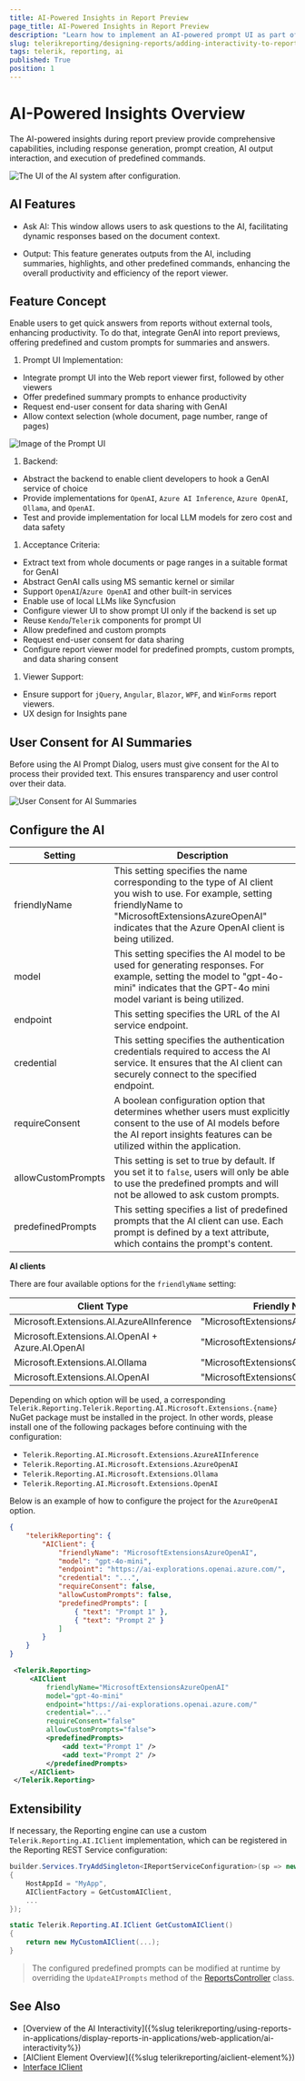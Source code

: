 ```yaml
---
title: AI-Powered Insights in Report Preview
page_title: AI-Powered Insights in Report Preview
description: "Learn how to implement an AI-powered prompt UI as part of any web-based report viewer."
slug: telerikreporting/designing-reports/adding-interactivity-to-reports/ai-powered-insights
tags: telerik, reporting, ai
published: True
position: 1
---
```


# AI-Powered Insights Overview

The AI-powered insights during report preview provide comprehensive capabilities, including response generation, prompt creation, AI output interaction, and execution of predefined commands.

![The UI of the AI system after configuration.](images/UIOfTheAI.png)

## AI Features

* Ask AI: This window allows users to ask questions to the AI, facilitating dynamic responses based on the document context.

* Output: This feature generates outputs from the AI, including summaries, highlights, and other predefined commands, enhancing the overall productivity and efficiency of the report viewer.

## Feature Concept

Enable users to get quick answers from reports without external tools, enhancing productivity. To do that, integrate GenAI into report previews, offering predefined and custom prompts for summaries and answers.

1. Prompt UI Implementation:

* Integrate prompt UI into the Web report viewer first, followed by other viewers
* Offer predefined summary prompts to enhance productivity
* Request end-user consent for data sharing with GenAI
* Allow context selection (whole document, page number, range of pages)

![Image of the Prompt UI](images/AskAIPrompt.png)

1. Backend:

* Abstract the backend to enable client developers to hook a GenAI service of choice
* Provide implementations for `OpenAI`, `Azure AI Inference`, `Azure OpenAI`, `Ollama`, and `OpenAI`.
* Test and provide implementation for local LLM models for zero cost and data safety

1. Acceptance Criteria:

* Extract text from whole documents or page ranges in a suitable format for GenAI
* Abstract GenAI calls using MS semantic kernel or similar
* Support `OpenAI`/`Azure OpenAI` and other built-in services
* Enable use of local LLMs like Syncfusion
* Configure viewer UI to show prompt UI only if the backend is set up
* Reuse `Kendo`/`Telerik` components for prompt UI
* Allow predefined and custom prompts
* Request end-user consent for data sharing
* Configure report viewer model for predefined prompts, custom prompts, and data sharing consent

1. Viewer Support:

* Ensure support for `jQuery`, `Angular`, `Blazor`, `WPF`, and `WinForms` report viewers.
* UX design for Insights pane

## User Consent for AI Summaries

Before using the AI Prompt Dialog, users must give consent for the AI to process their provided text. This ensures transparency and user control over their data.

![User Consent for AI Summaries](images/UserConsentForAI.png)

## Configure the AI

| Setting | Description |
| ------ | ------ |
|friendlyName|This setting specifies the name corresponding to the type of AI client you wish to use. For example, setting friendlyName to "MicrosoftExtensionsAzureOpenAI" indicates that the Azure OpenAI client is being utilized.|
|model|This setting specifies the AI model to be used for generating responses. For example, setting the model to "gpt-4o-mini" indicates that the GPT-4o mini model variant is being utilized.|
|endpoint|This setting specifies the URL of the AI service endpoint.|
|credential|This setting specifies the authentication credentials required to access the AI service. It ensures that the AI client can securely connect to the specified endpoint.|
|requireConsent|A boolean configuration option that determines whether users must explicitly consent to the use of AI models before the AI report insights features can be utilized within the application.|
|allowCustomPrompts|This setting is set to true by default. If you set it to `false`, users will only be able to use the predefined prompts and will not be allowed to ask custom prompts.|
|predefinedPrompts|This setting specifies a list of predefined prompts that the AI client can use. Each prompt is defined by a text attribute, which contains the prompt's content.|

__AI clients__

There are four available options for the `friendlyName` setting:

| Client Type | Friendly Name |
| ------ | ------ |
|Microsoft.Extensions.AI.AzureAIInference|"MicrosoftExtensionsAzureAIInference"|
|Microsoft.Extensions.AI.OpenAI + Azure.AI.OpenAI|"MicrosoftExtensionsAzureOpenAI"|
|Microsoft.Extensions.AI.Ollama|"MicrosoftExtensionsOllama"|
|Microsoft.Extensions.AI.OpenAI|"MicrosoftExtensionsOpenAI"|

Depending on which option will be used, a corresponding `Telerik.Reporting.Telerik.Reporting.AI.Microsoft.Extensions.{name}` NuGet package must be installed in the project. In other words, please install one of the following packages before continuing with the configuration:

- `Telerik.Reporting.AI.Microsoft.Extensions.AzureAIInference`
- `Telerik.Reporting.AI.Microsoft.Extensions.AzureOpenAI`
- `Telerik.Reporting.AI.Microsoft.Extensions.Ollama`
- `Telerik.Reporting.AI.Microsoft.Extensions.OpenAI`

Below is an example of how to configure the project for the `AzureOpenAI` option.

````JSON
{
	"telerikReporting": {
		"AIClient": {
			"friendlyName": "MicrosoftExtensionsAzureOpenAI",
			"model": "gpt-4o-mini",
			"endpoint": "https://ai-explorations.openai.azure.com/",
			"credential": "...",
			"requireConsent": false,
			"allowCustomPrompts": false,
			"predefinedPrompts": [
				{ "text": "Prompt 1" },
				{ "text": "Prompt 2" }
			]
		}
	}
}
````
````XML
 <Telerik.Reporting>
     <AIClient
         friendlyName="MicrosoftExtensionsAzureOpenAI"
         model="gpt-4o-mini"
         endpoint="https://ai-explorations.openai.azure.com/"
         credential="..."
         requireConsent="false"
         allowCustomPrompts="false">
         <predefinedPrompts>
             <add text="Prompt 1" />
             <add text="Prompt 2" />
         </predefinedPrompts>
     </AIClient>
 </Telerik.Reporting>
````

## Extensibility

If necessary, the Reporting engine can use a custom `Telerik.Reporting.AI.IClient` implementation, which can be registered in the Reporting REST Service configuration:

````C#
builder.Services.TryAddSingleton<IReportServiceConfiguration>(sp => new ReportServiceConfiguration
{
    HostAppId = "MyApp",
    AIClientFactory = GetCustomAIClient,
    ...
});

static Telerik.Reporting.AI.IClient GetCustomAIClient()
{
    return new MyCustomAIClient(...);
}
````

 > The configured predefined prompts can be modified at runtime by overriding the `UpdateAIPrompts` method of the [ReportsController](/api/telerik.reporting.services.webapi.reportscontrollerbase) class.

## See Also

* [Overview of the AI Interactivity]({%slug telerikreporting/using-reports-in-applications/display-reports-in-applications/web-application/ai-interactivity%})
* [AIClient Element Overview]({%slug telerikreporting/aiclient-element%})
* [Interface IClient](https://docs.telerik.com/reporting/api/telerik.reporting.ai.iclient)
